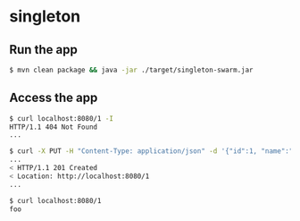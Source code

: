 # singleton

## Run the app

``` sh
$ mvn clean package && java -jar ./target/singleton-swarm.jar
```

## Access the app

``` sh
$ curl localhost:8080/1 -I
HTTP/1.1 404 Not Found
...
```

``` sh
$ curl -X PUT -H "Content-Type: application/json" -d '{"id":1, "name":"foo"}' localhost:8080 -v
...
< HTTP/1.1 201 Created
< Location: http://localhost:8080/1
...
```

``` sh
$ curl localhost:8080/1
foo
```